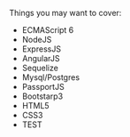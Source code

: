 Things you may want to cover:<br/>
<ul>
<li>ECMAScript 6</li>
<li>NodeJS</li>
<li>ExpressJS</li>
<li>AngularJS</li>
<li>Sequelize</li>
<li>Mysql/Postgres</li>
<li>PassportJS</li>
<li>Bootstarp3</li>
<li>HTML5</li>
<li>CSS3</li>
<li>TEST</li>
</ul>
